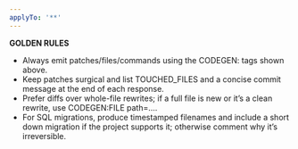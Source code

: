 ```yaml
---
applyTo: '**'
---
```

**GOLDEN RULES**
- Always emit patches/files/commands using the CODEGEN: tags shown above.
- Keep patches surgical and list TOUCHED_FILES and a concise commit message at the end of each response.
- Prefer diffs over whole-file rewrites; if a full file is new or it’s a clean rewrite, use CODEGEN:FILE path=....
- For SQL migrations, produce timestamped filenames and include a short down migration if the project supports it; otherwise comment why it’s irreversible.
